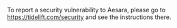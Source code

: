 To report a security vulnerability to Aesara, please go to
https://tidelift.com/security and see the instructions there.

